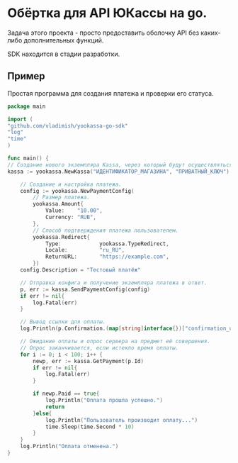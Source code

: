 # Обёртка для API ЮКассы на go.
Задача этого проекта - просто предоставить оболочку API без каких-либо дополнительных функций.

SDK находится в стадии разработки.

## Пример
Простая программа для создания платежа и проверки его статуса.
```go
package main

import (
"github.com/vladimish/yookassa-go-sdk"
"log"
"time"
)

func main() {
// Создание нового экземпляра Kassa, через который будут осуществляться запросы.
kassa := yookassa.NewKassa("ИДЕНТИФИКАТОР_МАГАЗИНА", "ПРИВАТНЫЙ_КЛЮЧ")

	// Создание и настройка платежа.
	config := yookassa.NewPaymentConfig(
		// Размер платежа.
		yookassa.Amount{
			Value:    "10.00",
			Currency: "RUB",
		},
		// Способ подтверждения платежа пользователем.
		yookassa.Redirect{
			Type:            yookassa.TypeRedirect,
			Locale:          "ru_RU",
			ReturnURL:       "https://example.com",
		})
	config.Description = "Тестовый платёж"

	// Отправка конфига и получение экземпляра платежа в ответ.
	p, err := kassa.SendPaymentConfig(config)
	if err != nil{
		log.Fatal(err)
	}

	// Вывод ссылки для оплаты.
	log.Println(p.Confirmation.(map[string]interface{})["confirmation_url"])

	// Ожидание оплаты и опрос сервера на предмет её совершения.
	// Опрос заканчивается, если истекло время оплаты.
	for i := 0; i < 100; i++ {
		newp, err := kassa.GetPayment(p.Id)
		if err != nil{
			log.Fatal(err)
		}

		if newp.Paid == true{
			log.Println("Оплата прошла успешно.")
			return
		}else{
			log.Println("Пользователь производит оплату...")
			time.Sleep(time.Second * 10)
		}
	}
	log.Println("Оплата отменена.")
}
```
